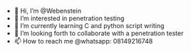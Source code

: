- 👋 Hi, I’m @Webenstein
- 👀 I’m interested in penetration testing 
- 🌱 I’m currently learning C and python script writing 
- 💞️ I’m looking forth to collaborate with a penetration tester
- 📫 How to reach me @whatsapp: 08149216748

<!---
Webenstein/Webenstein is a ✨ special ✨ repository because its `README.md` (this file) appears on your GitHub profile.
You can click the Preview link to take a look at your changes.
--->
